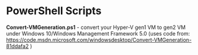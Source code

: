 # PowerShell Scripts

__Convert-VMGeneration.ps1__ - convert your Hyper-V gen1 VM to gen2 VM under Windows 10/Windows Management Framework 5.0 (uses code from: https://code.msdn.microsoft.com/windowsdesktop/Convert-VMGeneration-81ddafa2 )